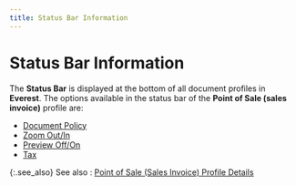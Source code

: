 ```yaml
---
title: Status Bar Information
---
```


# Status Bar Information


The **Status Bar** is displayed  at the bottom of all document profiles in **Everest**.  The options available in the status bar of the **Point 
 of Sale (sales invoice)** profile are:

- [Document  Policy]({{site.pos_baseurl}}/misc/document_policy_status_bar_infon_pos.html)
- [Zoom  Out/In]({{site.pos_baseurl}}/misc/zoom_out_in_status_bar_info_pos.html)
- [Preview  Off/On]({{site.pos_baseurl}}/misc/preview_on_off_status_bar_info_pos.html)
- [Tax]({{site.pos_baseurl}}/misc/tax_status_bar_info_pos.html)



{:.see_also}
See also
: [Point of  Sale (Sales Invoice) Profile Details]({{site.pos_baseurl}}/pos-trans/create-pos-doc/pos-si-profile/details/contents_of_a_pos_invoice.html)
